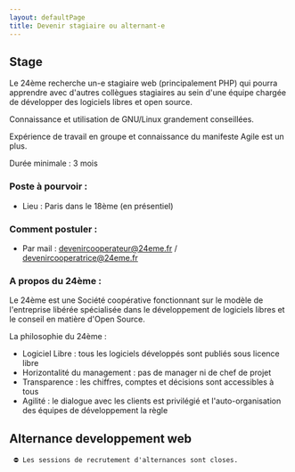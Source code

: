 ```yaml
---
layout: defaultPage
title: Devenir stagiaire ou alternant-e
---
```


## Stage

Le 24ème recherche un-e stagiaire web (principalement PHP) qui pourra apprendre avec d'autres collègues stagiaires au sein d'une équipe chargée de développer des logiciels libres et open source.

Connaissance et utilisation de GNU/Linux grandement conseillées.

Expérience de travail en groupe et connaissance du manifeste Agile est un plus.

Durée minimale : 3 mois

### Poste à pourvoir :

 - Lieu : Paris dans le 18ème (en présentiel)

### Comment postuler :

 - Par mail : [devenircooperateur@24eme.fr](mailto:devenircooperateur@24eme.fr) / [devenircooperatrice@24eme.fr](mailto:devenircooperatrice@24eme.fr)

### A propos du 24ème :

Le 24ème est une Société coopérative fonctionnant sur le modèle de l'entreprise libérée spécialisée dans le développement de logiciels libres et le conseil en matière d'Open Source.

La philosophie du 24ème :

 - Logiciel Libre : tous les logiciels développés sont publiés sous licence libre
 - Horizontalité du management : pas de manager ni de chef de projet
 - Transparence : les chiffres, comptes et décisions sont accessibles à tous
 - Agilité : le dialogue avec les clients est privilégié et l'auto-organisation des équipes de développement la règle


## Alternance developpement web

``` ⛔ Les sessions de recrutement d'alternances sont closes.```


